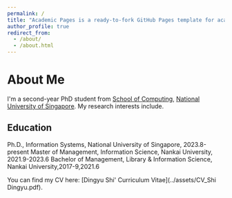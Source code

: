 ```yaml
---
permalink: /
title: "Academic Pages is a ready-to-fork GitHub Pages template for academic personal websites"
author_profile: true
redirect_from: 
  - /about/
  - /about.html
---
```


About Me
======

I'm a second-year PhD student from [School of Computing](https://www.comp.nus.edu.sg/), [National University of Singapore](https://nus.edu.sg/). My research interests include.

Education
------
Ph.D., Information Systems, National University of Singapore, 2023.8-present
Master of Management, Information Science, Nankai University, 2021.9-2023.6
Bachelor of Management, Library & Information Science, Nankai University,2017-9,2021.6


You can find my CV here: [Dingyu Shi' Curriculum Vitae](../assets/CV_Shi Dingyu.pdf).

